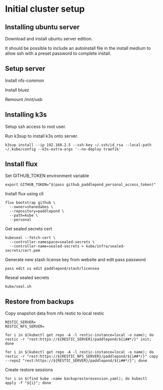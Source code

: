 # Initial cluster setup

## Installing ubuntu server

Download and install ubuntu server edition.

It should be possible to include an autoinstall file in the install medium to allow ssh with a preset password to complete install.

## Setup server

Install nfs-common

Install bluez

Remount /mnt/usb

## Installing k3s

Setup ssh access to root user.

Run k3sup to install k3s onto server.

    k3sup install --ip 192.168.2.5 --ssh-key ~/.ssh/id_rsa --local-path ~/.kube/config --k3s-extra-args '--no-deploy traefik'

## Install flux

Set GITHUB_TOKEN environment variable
    
    export GITHUB_TOKEN="$(pass github_paddlepond_personal_access_token)"

Install flux using cli

    flux bootstrap github \
      --owner=shanedabes \
      --repository=paddlepond \
      --path=kube \
      --personal

Get sealed secrets cert

    kubeseal --fetch-cert \
      --controller-namespace=sealed-secrets \
      --controller-name=sealed-secrets > kube/infra/sealed-secrets/cert.pem

Generate new stash license key from website and edit pass password

    pass edit ss edit paddlepond/stash/licensea

Reseal sealed secrets

    kube/seal.sh

## Restore from backups

Copy snapshot data from nfs restic to local restic

    RESTIC_SERVER=
    RESTIC_NFS_SERVER=

    for i in $(kubectl get repo -A -l restic-instance=local -o name); do restic -r "rest:https://${RESTIC_SERVER}/paddlepond/${i##*/}" init; done

    for i in $(kubectl get repo -A -l restic-instance=local -o name); do restic -r "rest:https://${RESTIC_NFS_SERVER}/paddlepond/${i##*/}" copy --repo2 "rest:https://${RESTIC_SERVER}/paddlepond/${i##*/}"; done

Create restore sessions

    for i in $(find kube -name backuprestoresession.yaml); do kubectl apply -f "${i}"; done
